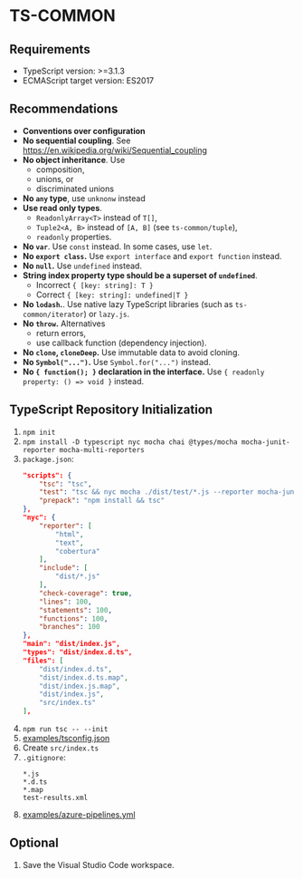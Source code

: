 # TS-COMMON

## Requirements

- TypeScript version: >=3.1.3
- ECMAScript target version: ES2017

## Recommendations

- **Conventions over configuration**
- **No sequential coupling**. See https://en.wikipedia.org/wiki/Sequential_coupling
- **No object inheritance**. Use
  - composition,
  - unions, or
  - discriminated unions
- **No `any` type**, use `unknonw` instead
- **Use read only types**.
  - `ReadonlyArray<T>` instead of `T[]`,
  - `Tuple2<A, B>` instead of `[A, B]` (see `ts-common/tuple`),
  - `readonly` properties.
- **No `var`**. Use `const` instead. In some cases, use `let`.
- **No `export class`.** Use `export interface` and `export function` instead.
- **No `null`.** Use `undefined` instead.
- **String index property type should be a superset of `undefined`**.
  - Incorrect `{ [key: string]: T }`
  - Correct `{ [key: string]: undefined|T }`
- **No `lodash`.**. Use native lazy TypeScript libraries (such as `ts-common/iterator`) or `lazy.js`.
- **No `throw`.** Alternatives
  - return errors,
  - use callback function (dependency injection).
- **No `clone`, `cloneDeep`.** Use immutable data to avoid cloning.
- **No `Symbol("...")`.** Use `Symbol.for("...")` instead.
- **No `{ function(); }` declaration in the interface.** Use `{ readonly property: () => void }` instead.

## TypeScript Repository Initialization

1. `npm init`
1. `npm install -D typescript nyc mocha chai @types/mocha mocha-junit-reporter mocha-multi-reporters`
1. `package.json`:
    ```json
    "scripts": {
        "tsc": "tsc",
        "test": "tsc && nyc mocha ./dist/test/*.js --reporter mocha-junit-reporter",
        "prepack": "npm install && tsc"
    },
    "nyc": {
        "reporter": [
            "html",
            "text",
            "cobertura"
        ],
        "include": [
            "dist/*.js"
        ],
        "check-coverage": true,
        "lines": 100,
        "statements": 100,
        "functions": 100,
        "branches": 100
    },
    "main": "dist/index.js",
    "types": "dist/index.d.ts",
    "files": [
        "dist/index.d.ts",
        "dist/index.d.ts.map",
        "dist/index.js.map",
        "dist/index.js",
        "src/index.ts"
    ],
    ```
1. `npm run tsc -- --init`
1. [examples/tsconfig.json](examples/tsconfig.json)
1. Create `src/index.ts`
1. `.gitignore`:
    ```
    *.js
    *.d.ts
    *.map
    test-results.xml
    ```
 1. [examples/azure-pipelines.yml](examples/azure-pipelines.yml)

 ## Optional

 1. Save the Visual Studio Code workspace.
